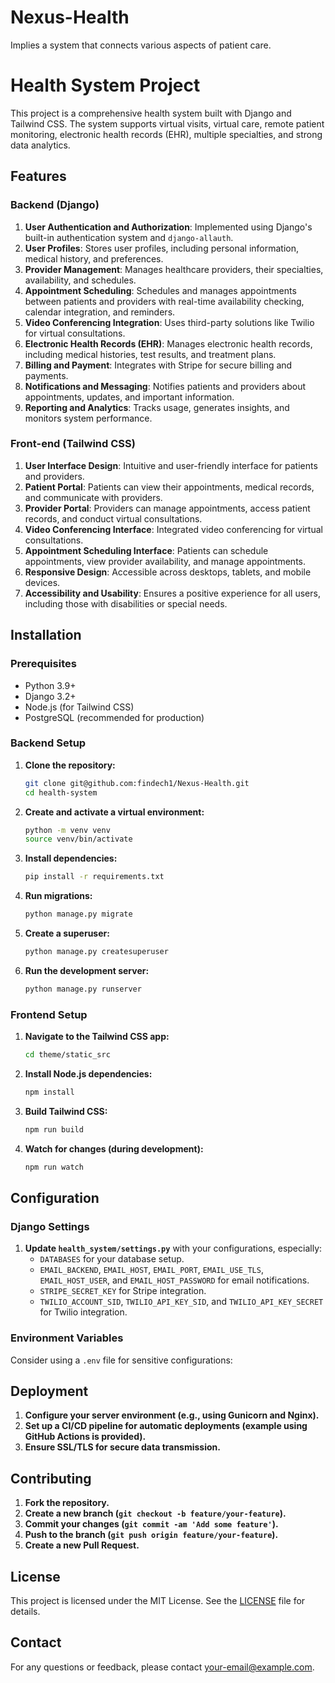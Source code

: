 # Nexus-Health
Implies a system that connects various aspects of patient care.
# Health System Project

This project is a comprehensive health system built with Django and Tailwind CSS. The system supports virtual visits, virtual care, remote patient monitoring, electronic health records (EHR), multiple specialties, and strong data analytics.

## Features

### Backend (Django)
1. **User Authentication and Authorization**: Implemented using Django's built-in authentication system and `django-allauth`.
2. **User Profiles**: Stores user profiles, including personal information, medical history, and preferences.
3. **Provider Management**: Manages healthcare providers, their specialties, availability, and schedules.
4. **Appointment Scheduling**: Schedules and manages appointments between patients and providers with real-time availability checking, calendar integration, and reminders.
5. **Video Conferencing Integration**: Uses third-party solutions like Twilio for virtual consultations.
6. **Electronic Health Records (EHR)**: Manages electronic health records, including medical histories, test results, and treatment plans.
7. **Billing and Payment**: Integrates with Stripe for secure billing and payments.
8. **Notifications and Messaging**: Notifies patients and providers about appointments, updates, and important information.
9. **Reporting and Analytics**: Tracks usage, generates insights, and monitors system performance.

### Front-end (Tailwind CSS)
1. **User Interface Design**: Intuitive and user-friendly interface for patients and providers.
2. **Patient Portal**: Patients can view their appointments, medical records, and communicate with providers.
3. **Provider Portal**: Providers can manage appointments, access patient records, and conduct virtual consultations.
4. **Video Conferencing Interface**: Integrated video conferencing for virtual consultations.
5. **Appointment Scheduling Interface**: Patients can schedule appointments, view provider availability, and manage appointments.
6. **Responsive Design**: Accessible across desktops, tablets, and mobile devices.
7. **Accessibility and Usability**: Ensures a positive experience for all users, including those with disabilities or special needs.

## Installation

### Prerequisites
- Python 3.9+
- Django 3.2+
- Node.js (for Tailwind CSS)
- PostgreSQL (recommended for production)

### Backend Setup
1. **Clone the repository:**
    ```bash
    git clone git@github.com:findech1/Nexus-Health.git
    cd health-system
    ```

2. **Create and activate a virtual environment:**
    ```bash
    python -m venv venv
    source venv/bin/activate
    ```

3. **Install dependencies:**
    ```bash
    pip install -r requirements.txt
    ```

4. **Run migrations:**
    ```bash
    python manage.py migrate
    ```

5. **Create a superuser:**
    ```bash
    python manage.py createsuperuser
    ```

6. **Run the development server:**
    ```bash
    python manage.py runserver
    ```

### Frontend Setup
1. **Navigate to the Tailwind CSS app:**
    ```bash
    cd theme/static_src
    ```

2. **Install Node.js dependencies:**
    ```bash
    npm install
    ```

3. **Build Tailwind CSS:**
    ```bash
    npm run build
    ```

4. **Watch for changes (during development):**
    ```bash
    npm run watch
    ```

## Configuration

### Django Settings
1. **Update `health_system/settings.py`** with your configurations, especially:
    - `DATABASES` for your database setup.
    - `EMAIL_BACKEND`, `EMAIL_HOST`, `EMAIL_PORT`, `EMAIL_USE_TLS`, `EMAIL_HOST_USER`, and `EMAIL_HOST_PASSWORD` for email notifications.
    - `STRIPE_SECRET_KEY` for Stripe integration.
    - `TWILIO_ACCOUNT_SID`, `TWILIO_API_KEY_SID`, and `TWILIO_API_KEY_SECRET` for Twilio integration.

### Environment Variables
Consider using a `.env` file for sensitive configurations:

## Deployment

1. **Configure your server environment (e.g., using Gunicorn and Nginx).**
2. **Set up a CI/CD pipeline for automatic deployments (example using GitHub Actions is provided).**
3. **Ensure SSL/TLS for secure data transmission.**

## Contributing

1. **Fork the repository.**
2. **Create a new branch (`git checkout -b feature/your-feature`).**
3. **Commit your changes (`git commit -am 'Add some feature'`).**
4. **Push to the branch (`git push origin feature/your-feature`).**
5. **Create a new Pull Request.**

## License

This project is licensed under the MIT License. See the [LICENSE](LICENSE) file for details.

## Contact

For any questions or feedback, please contact [your-email@example.com](mailto:your-email@example.com).


